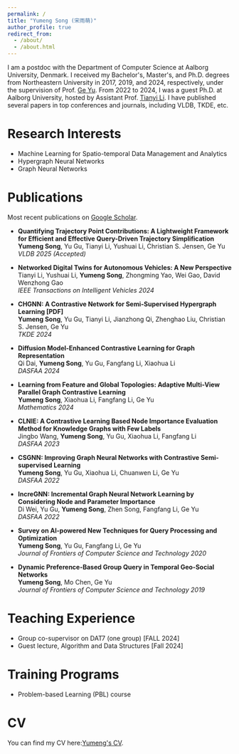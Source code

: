 ```yaml
---
permalink: /
title: "Yumeng Song (宋雨萌)"
author_profile: true
redirect_from: 
  - /about/
  - /about.html
---
```



   I am a postdoc with the Department of Computer Science at Aalborg University, Denmark. I received my Bachelor's, Master's, and Ph.D. degrees from Northeastern University in 2017, 2019, and 2024, respectively, under the supervision of Prof. [Ge Yu](http://faculty.neu.edu.cn/yuge/en/index.html). From 2022 to 2024, I was a guest Ph.D. at Aalborg University, hosted by Assistant Prof. [Tianyi Li](http://tianyili.site/).  I have published several papers in top conferences and journals, including VLDB, TKDE, etc.



Research Interests
======

  * Machine Learning for Spatio-temporal Data Management and Analytics
  * Hypergraph Neural Networks
  * Graph Neural Networks

Publications
======
Most recent publications on [Google Scholar](https://scholar.google.com/citations?user=4d_LdhQAAAAJ&hl=en).

- **Quantifying Trajectory Point Contributions: A Lightweight Framework for Efficient and Effective Query-Driven Trajectory Simplification**  
  **Yumeng Song**, Yu Gu, Tianyi Li, Yushuai Li, Christian S. Jensen, Ge Yu  
  *VLDB 2025 (Accepted)*

- **Networked Digital Twins for Autonomous Vehicles: A New Perspective**  
  Tianyi Li, Yushuai Li, **Yumeng Song**, Zhongming Yao, Wei Gao, David Wenzhong Gao  
  *IEEE Transactions on Intelligent Vehicles 2024*

- **CHGNN: A Contrastive Network for Semi-Supervised Hypergraph Learning [PDF]**  
  **Yumeng Song**, Yu Gu, Tianyi Li, Jianzhong Qi, Zhenghao Liu, Christian S. Jensen, Ge Yu  
  *TKDE 2024*

- **Diffusion Model-Enhanced Contrastive Learning for Graph Representation**  
  Qi Dai, **Yumeng Song**, Yu Gu, Fangfang Li, Xiaohua Li  
  *DASFAA 2024*

- **Learning from Feature and Global Topologies: Adaptive Multi-View Parallel Graph Contrastive Learning**  
  **Yumeng Song**, Xiaohua Li, Fangfang Li, Ge Yu  
  *Mathematics 2024*

- **CLNIE: A Contrastive Learning Based Node Importance Evaluation Method for Knowledge Graphs with Few Labels**  
  Jingbo Wang, **Yumeng Song**, Yu Gu, Xiaohua Li, Fangfang Li  
  *DASFAA 2023*

- **CSGNN: Improving Graph Neural Networks with Contrastive Semi-supervised Learning**  
  **Yumeng Song**, Yu Gu, Xiaohua Li, Chuanwen Li, Ge Yu  
  *DASFAA 2022*

- **IncreGNN: Incremental Graph Neural Network Learning by Considering Node and Parameter Importance**  
  Di Wei, Yu Gu, **Yumeng Song**, Zhen Song, Fangfang Li, Ge Yu  
  *DASFAA 2022*

- **Survey on AI-powered New Techniques for Query Processing and Optimization**  
  **Yumeng Song**, Yu Gu, Fangfang Li, Ge Yu  
  *Journal of Frontiers of Computer Science and Technology 2020*

- **Dynamic Preference-Based Group Query in Temporal Geo-Social Networks**  
  **Yumeng Song**, Mo Chen, Ge Yu  
  *Journal of Frontiers of Computer Science and Technology 2019*



Teaching Experience
======
* Group co-supervisor on DAT7 (one group)  \[FALL 2024\]
* Guest lecture, Algorithm and Data Structures \[Fall 2024\]
  
Training Programs
=====
*  Problem-based Learning (PBL) course


CV
=====
You can find my CV here:[Yumeng's CV](https://github.com/ymcv/yumengs_cv.github.io/blob/master/files/CV.pdf).
